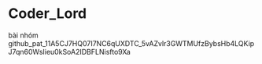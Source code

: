 # Coder_Lord
bài nhóm
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
